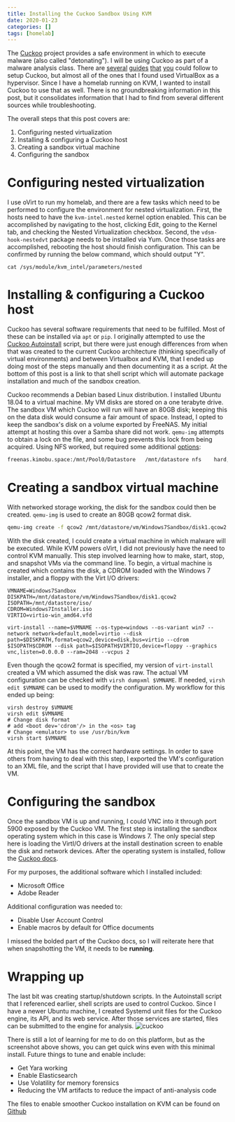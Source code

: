 ```yaml
---
title: Installing the Cuckoo Sandbox Using KVM
date: 2020-01-23
categories: []
tags: [homelab]
---
```

The [Cuckoo](https://cuckoosandbox.org) project provides a safe environment in which to execute malware (also called "detonating"). I will be using Cuckoo as part of a malware analysis class. There are [several](https://www.cybrary.it/blog/0p3n/cuckoo-installation-guide-malware-sandboxing/) [guides](https://medium.com/@sainadhjamalpur/build-your-own-cuckoo-sandbox-installation-guide-3fc44b03a622) [that](http://www.sanjaysaha.info/blog/installation-of-cuckoo-sandbox-in-windows-10/) [you](https://tom-churchill.blogspot.com/2017/08/setting-up-cuckoo-sandbox-step-by-step.html) could follow to setup Cuckoo, but almost all of the ones that I found used VirtualBox as a hypervisor. Since I have a homelab running on KVM, I wanted to install Cuckoo to use that as well. There is no groundbreaking information in this post, but it consolidates information that I had to find from several different sources while troubleshooting.

The overall steps that this post covers are:
1. Configuring nested virtualization
2. Installing & configuring a Cuckoo host
3. Creating a sandbox virtual machine
4. Configuring the sandbox

# Configuring nested virtualization
I use oVirt to run my homelab, and there are a few tasks which need to be performed to configure the environment for nested virtualization. First, the hosts need to have the `kvm-intel.nested` kernel option enabled. This can be accomplished by navigating to the host, clicking Edit, going to the Kernel tab, and checking the Nested Virtualization checkbox. Second, the `vdsm-hook-nestedvt` package needs to be installed via Yum. Once those tasks are accomplished, rebooting the host should finish configuration. This can be confirmed by running the below command, which should output "Y".

```cat /sys/module/kvm_intel/parameters/nested```
# Installing & configuring a Cuckoo host
Cuckoo has several software requirements that need to be fulfilled. Most of these can be installed via `apt` or `pip`. I originally attempted to use the [Cuckoo Autoinstall](https://github.com/NVISO-BE/SEC599/blob/master/cuckoo-install.sh) script, but there were just enough differences from when that was created to the current Cuckoo architecture (thinking specifically of virtual environments) and between Virtualbox and KVM, that I ended up doing most of the steps manually and then documenting it as a script. At the bottom of this post is a link to that shell script which will automate package installation and much of the sandbox creation.

Cuckoo recommends a Debian based Linux distribution. I installed Ubuntu 18.04 to a virtual machine. My VM disks are stored on a one terabyte drive. The sandbox VM which Cuckoo will run will have an 80GB disk; keeping this on the data disk would consume a fair amount of space. Instead, I opted to keep the sandbox's disk on a volume exported by FreeNAS. My initial attempt at hosting this over a Samba share did not work. `qemu-img` attempts to obtain a lock on the file, and some bug prevents this lock from being acquired. Using NFS worked, but required some additional [options](https://forum.opennebula.org/t/nfs-v3-datastore-and-failed-to-lock-byte-100/7482):

```bash
freenas.kimobu.space:/mnt/Pool0/Datastore   /mnt/datastore nfs    hard,intr,nolock,nfsvers=3,tcp,timeo=1200,rsize=1048600,wsize=1048600,bg 0 0
```
# Creating a sandbox virtual machine

With networked storage working, the disk for the sandbox could then be created. `qemu-img` is used to create an 80GB qcow2 format disk.
```bash
qemu-img create -f qcow2 /mnt/datastore/vm/Windows7Sandbox/disk1.qcow2 80G
```

With the disk created, I could create a virtual machine in which malware will be executed. While KVM powers oVirt, I did not previously have the need to control KVM manually. This step involved learning how to make, start, stop, and snapshot VMs via the command line. To begin, a virtual machine is created which contains the disk, a CDROM loaded with the Windows 7 installer, and a floppy with the Virt I/O drivers:
```
VMNAME=Windows7Sandbox
DISKPATH=/mnt/datastore/vm/Windows7Sandbox/disk1.qcow2
ISOPATH=/mnt/datastore/iso/
CDROM=Windows7Installer.iso
VIRTIO=virtio-win_amd64.vfd

virt-install --name=$VMNAME --os-type=windows --os-variant win7 --network network=default,model=virtio --disk path=$DISKPATH,format=qcow2,device=disk,bus=virtio --cdrom $ISOPATH$CDROM --disk path=$ISOPATH$VIRTIO,device=floppy --graphics vnc,listen=0.0.0.0 --ram=2048 --vcpus 2
```
Even though the qcow2 format is specified, my version of `virt-install` created a VM which assumed the disk was raw. The actual VM configuration can be checked with `virsh dumpxml $VMNAME`. If needed, `virsh edit $VMNAME` can be used to modify the configuration. My workflow for this ended up being:
```
virsh destroy $VMNAME
virsh edit $VMNAME
# Change disk format
# add <boot dev='cdrom'/> in the <os> tag
# Change <emulator> to use /usr/bin/kvm
virsh start $VMNAME
```
At this point, the VM has the correct hardware settings. In order to save others from having to deal with this step, I exported the VM's configuration to an XML file, and the script that I have provided will use that to create the VM.

# Configuring the sandbox
Once the sandbox VM is up and running, I could VNC into it through port 5900 exposed by the Cuckoo VM. The first step is installing the sandbox operating system which in this case is Windows 7. The only special step here is loading the VirtI/O drivers at the install destination screen to enable the disk and network devices. After the operating system is installed, follow the [Cuckoo docs](https://cuckoo.sh/docs/installation/guest/index.html).

For my purposes, the additional software which I installed included:
* Microsoft Office
* Adobe Reader

Additional configuration was needed to:
* Disable User Account Control
* Enable macros by default for Office documents

I missed the bolded part of the Cuckoo docs, so I will reiterate here that when snapshotting the VM, it needs to be **running**.

# Wrapping up
The last bit was creating startup/shutdown scripts. In the Autoinstall script that I referenced earlier, shell scripts are used to control Cuckoo. Since I have a newer Ubuntu machine, I created Systemd unit files for the Cuckoo engine, its API, and its web service. After those services are started, files can be submitted to the engine for analysis.
![cuckoo](/content/images/2020/02/cuckoo.png)

There is still a lot of learning for me to do on this platform, but as the screenshot above shows, you can get quick wins even with this minimal install. Future things to tune and enable include:
* Get Yara working
* Enable Elasticsearch
* Use Volatility for memory forensics
* Reducing the VM artifacts to reduce the impact of anti-analysis code

The files to enable smoother Cuckoo installation on KVM can be found on [Github](https://github.com/kimobu/cuckoo-kvm)
